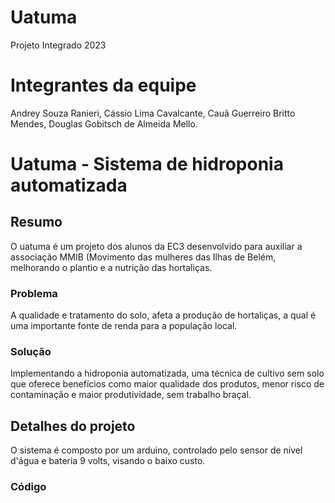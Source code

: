 # Uatuma
Projeto Integrado 2023
# Integrantes da equipe
Andrey Souza Ranieri, Cássio Lima Cavalcante, Cauã Guerreiro Britto Mendes, Douglas Gobitsch de Almeida Mello.
# Uatuma - Sistema de hidroponia automatizada

## Resumo
O uatuma é um projeto dos alunos da EC3 desenvolvido para auxiliar a associação MMIB (Movimento das mulheres das Ilhas de Belém, melhorando o plantio e a nutrição das hortaliças.
### Problema
A qualidade e tratamento do solo, afeta a produção de hortaliças, a qual é uma importante fonte de renda para a população local.

### Solução
Implementando a hidroponia automatizada, uma técnica de cultivo sem solo que oferece benefícios como maior qualidade dos produtos, menor risco de contaminação e maior produtividade, sem trabalho braçal.

## Detalhes do projeto

O sistema é composto por um arduino, controlado pelo sensor de nível d'água e bateria 9 volts, visando o baixo custo.

### Código
